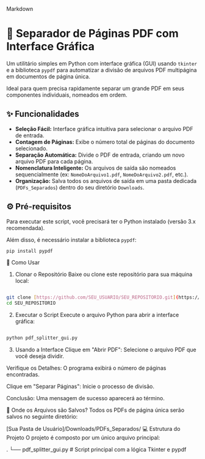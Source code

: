 Markdown

# 📄 Separador de Páginas PDF com Interface Gráfica

Um utilitário simples em Python com interface gráfica (GUI) usando `tkinter` e a biblioteca `pypdf` para automatizar a divisão de arquivos PDF multipágina em documentos de página única.

Ideal para quem precisa rapidamente separar um grande PDF em seus componentes individuais, nomeados em ordem.

## ✨ Funcionalidades

* **Seleção Fácil:** Interface gráfica intuitiva para selecionar o arquivo PDF de entrada.
* **Contagem de Páginas:** Exibe o número total de páginas do documento selecionado.
* **Separação Automática:** Divide o PDF de entrada, criando um novo arquivo PDF para cada página.
* **Nomenclatura Inteligente:** Os arquivos de saída são nomeados sequencialmente (ex: `NomeDoArquivo1.pdf`, `NomeDoArquivo2.pdf`, etc.).
* **Organização:** Salva todos os arquivos de saída em uma pasta dedicada (`PDFs_Separados`) dentro do seu diretório `Downloads`.

## ⚙️ Pré-requisitos

Para executar este script, você precisará ter o Python instalado (versão 3.x recomendada).

Além disso, é necessário instalar a biblioteca `pypdf`:

```bash
pip install pypdf
```
🚀 Como Usar
1. Clonar o Repositório
Baixe ou clone este repositório para sua máquina local:
```Bash

git clone [https://github.com/SEU_USUARIO/SEU_REPOSITORIO.git](https://github.com/SEU_USUARIO/SEU_REPOSITORIO.git)
cd SEU_REPOSITORIO

```
2. Executar o Script
Execute o arquivo Python para abrir a interface gráfica:

```Bash

python pdf_splitter_gui.py
```
3. Usando a Interface
Clique em "Abrir PDF": Selecione o arquivo PDF que você deseja dividir.

Verifique os Detalhes: O programa exibirá o número de páginas encontradas.

Clique em "Separar Páginas": Inicie o processo de divisão.

Conclusão: Uma mensagem de sucesso aparecerá ao término.

📁 Onde os Arquivos são Salvos?
Todos os PDFs de página única serão salvos no seguinte diretório:

[Sua Pasta de Usuário]/Downloads/PDFs_Separados/
💻 Estrutura do Projeto
O projeto é composto por um único arquivo principal:

.
└── pdf_splitter_gui.py  # Script principal com a lógica Tkinter e pypdf
